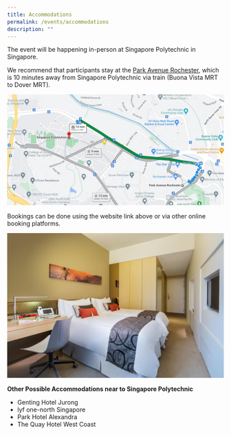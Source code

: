 ```yaml
---
title: Accommodations
permalink: /events/accommodations
description: ""
---
```

The event will be happening in-person at Singapore Polytechnic in Singapore.

We recommend that participants stay at the [Park Avenue Rochester](https://parkavenuerochester.sg-singapore.com/en/), which is 10 minutes away from Singapore Polytechnic via train (Buona Vista MRT to Dover MRT).

![](/images/map-park-rochester-sp.jpg)


Bookings can be done using the website link above or via other online booking platforms.

![](/images/park-avenue-rochester-sg-clean_15997068666.jpg)

**Other Possible Accommodations near to Singapore Polytechnic**

* Genting Hotel Jurong
* lyf one-north Singapore
* Park Hotel Alexandra
* The Quay Hotel West Coast